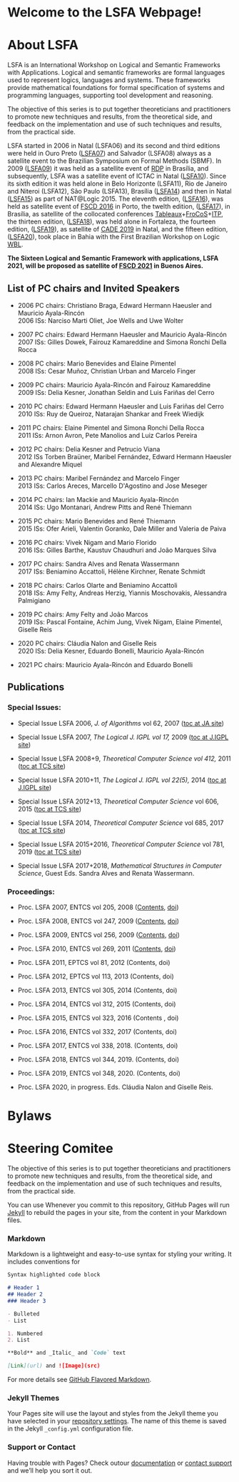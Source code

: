 # Welcome to the LSFA Webpage!

# About LSFA
LSFA is an International Workshop on Logical and Semantic Frameworks with Applications. Logical and semantic frameworks are formal languages used to represent logics, languages and systems. These frameworks provide mathematical foundations for formal specification of systems and programming languages, supporting tool development and reasoning.

The objective of this series is to put together theoreticians and practitioners to promote new techniques and results, from the theoretical side, and feedback on the implementation and use of such techniques and results, from the practical side. 

LSFA started in 2006 in Natal (LSFA06) and its second and third editions were held in Ouro Preto ([LSFA07](https://www.mat.unb.br/lsfa2007/)) and Salvador (LSFA08) always as a satellite event to the Brazilian Symposium on Formal Methods (SBMF). In 2009 ([LSFA09](http://lsfa09.cic.unb.br/index.html)) it was held as a satellite event of [RDP](http://rdp09.cic.unb.br/) in Brasília, and subsequently, LSFA was a satellite event of ICTAC in Natal ([LSFA10](http://www.tecmf.inf.puc-rio.br/LSFA)). Since its sixth edition it was held alone in Belo Horizonte (LSFA11), Rio de Janeiro and Niteroi (LSFA12), São Paulo (LSFA13), Brasília ([LSFA14](http://lsfa2014.cic.unb.br/)) and then in Natal ([LSFA15](https://www.mat.ufrn.br/~LSFA2015/LSFA2015/Welcome.html)) as part of NAT@Logic 2015. The eleventh edition, ([LSFA16](http://lsfa2016.mat.unb.br/)), was held as satellite event of [FSCD 2016](http://fscd2016.dcc.fc.up.pt/) in Porto, the twelth edition, ([LSFA17](http://lsfa2017.cic.unb.br/)), in Brasília, as satellite of the collocated conferences [Tableaux](http://www.tableaux-ar.org/)+[FroCoS](http://frocos.cs.uiowa.edu/)+[ITP](https://itp2016.inria.fr/history/), the thirteen edition, ([LSFA18](http://lia.ufc.br/~lsfa2018/)), was held alone in Fortaleza, the fourteen edition, ([LSFA19](https://sites.google.com/view/lsfa2019)), as satellite of [CADE 2019](https://www.mat.ufrn.br/cade-27/) in Natal, and the fifteen edition, ([LSFA20](http://lsfa2020.ufba.br/)), took place in Bahia with the First Brazilian Workshop on Logic [WBL](http://lsfa2020.ufba.br/wbl.html). 

**The Sixteen Logical and Semantic Framework with applications, LSFA 2021, will be proposed as satellite of [FSCD 2021](https://fscd2021.dc.uba.ar/) in Buenos Aires.**

## List of PC chairs and Invited Speakers 
* 2006 PC chairs: Christiano Braga, Edward Hermann Haeusler and Mauricio Ayala-Rincón  
  2006 ISs: Narciso Marti Oliet, Joe Wells and Uwe Wolter

* 2007 PC chairs: Edward Hermann Haeusler and Mauricio Ayala-Rincón  
  2007 ISs: Gilles Dowek, Fairouz Kamareddine and Simona Ronchi Della Rocca

* 2008 PC chairs: Mario Benevides and Elaine Pimentel  
  2008 ISs: Cesar Muñoz, Christian Urban and Marcelo Finger
  
* 2009 PC chairs: Mauricio Ayala-Rincón and Fairouz Kamareddine  
  2009 ISs: Delia Kesner, Jonathan Seldin and Luis Fariñas del Cerro
  
* 2010 PC chairs: Edward Hermann Haeusler and Luis Fariñas del Cerro  
  2010 ISs: Ruy de Queiroz, Natarajan Shankar and Freek Wiedijk

* 2011 PC chairs: Elaine Pimentel and Simona Ronchi Della Rocca  
  2011 ISs: Arnon Avron, Pete Manolios and Luiz Carlos Pereira
  
* 2012 PC chairs: Delia Kesner and Petrucio Viana  
  2012 ISs Torben Braüner, Maribel Fernández, Edward Hermann Haeusler and Alexandre Miquel

* 2013 PC chairs: Maribel Fernández and Marcelo Finger  
  2013 ISs: Carlos Areces, Marcello D'Agostino and Jose Meseger

* 2014 PC chairs: Ian Mackie and Mauricio Ayala-Rincón  
  2014 ISs: Ugo Montanari, Andrew Pitts and René Thiemann
  
* 2015 PC chairs: Mario Benevides and René Thiemann  
  2015 ISs: Ofer Arieli, Valentin Goranko, Dale Miller and Valeria de Paiva

* 2016 PC chairs: Vivek Nigam and Mario Florido  
  2016 ISs: Gilles Barthe, Kaustuv Chaudhuri and João Marques Silva
  
* 2017 PC chairs: Sandra Alves and Renata Wassermann  
  2017 ISs: Beniamino Accattoli, Hélène Kirchner, Renate Schmidt
  
* 2018 PC chairs: Carlos Olarte and Beniamino Accattoli  
  2018 ISs: Amy Felty, Andreas Herzig, Yiannis Moschovakis, Alessandra Palmigiano
  
* 2019 PC chairs: Amy Felty and João Marcos  
  2019 ISs: Pascal Fontaine, Achim Jung, Vivek Nigam, Elaine Pimentel, Giselle Reis

* 2020 PC chairs: Cláudia Nalon and Giselle Reis  
  2020 ISs: Delia Kesner, Eduardo Bonelli, Mauricio Ayala-Rincón

* 2021 PC chairs: Mauricio Ayala-Rincón and Eduardo Bonelli 

## Publications 
### Special Issues: 
* Special Issue LSFA 2006, *J. of Algorithms* vol 62, 2007 ([toc at JA site](https://www.sciencedirect.com/journal/journal-of-algorithms/vol/62/issue/3))

* Special Issue LSFA 2007, *The Logical J. IGPL vol 17,* 2009 ([toc at J.IGPL site](https://academic.oup.com/jigpal/issue/17/5))

* Special Issue LSFA 2008+9, *Theoretical Computer Science vol 412,* 2011 ([toc at TCS site](https://www.sciencedirect.com/journal/theoretical-computer-science/vol/412/issue/37))
    
* Special Issue LSFA 2010+11, *The Logical J. IGPL vol 22(5),* 2014 ([toc at J.IGPL site](https://academic.oup.com/jigpal/issue/22/5))

* Special Issue LSFA 2012+13, *Theoretical Computer Science* vol 606, 2015 ([toc at TCS site](https://www.sciencedirect.com/journal/theoretical-computer-science/vol/606))

* Special Issue LSFA 2014, *Theoretical Computer Science* vol 685, 2017 ([toc at TCS site](https://www.sciencedirect.com/journal/theoretical-computer-science/vol/685))

* Special Issue LSFA 2015+2016, *Theoretical Computer Science* vol 781, 2019 ([toc at TCS site](https://www.sciencedirect.com/journal/theoretical-computer-science/vol/781/suppl/C))
    
* Special Issue LSFA 2017+2018, *Mathematical Structures in Computer Science*, Guest Eds. Sandra Alves and Renata Wassermann. 

### Proceedings: 

* Proc. LSFA 2007, ENTCS vol 205, 2008 ([Contents](https://www.sciencedirect.com/journal/electronic-notes-in-theoretical-computer-science/vol/205/suppl/C), [doi](https://www.sciencedirect.com/science/article/pii/S1571066108001679?via%3Dihub))

* Proc. LSFA 2008, ENTCS vol 247, 2009 ([Contents](https://www.sciencedirect.com/journal/electronic-notes-in-theoretical-computer-science/vol/247/suppl/C), [doi](https://www.sciencedirect.com/science/article/pii/S1571066109002679?via%3Dihub))

* Proc. LSFA 2009, ENTCS vol 256, 2009 ([Contents](https://www.sciencedirect.com/journal/electronic-notes-in-theoretical-computer-science/vol/256/suppl/C), [doi](https://www.sciencedirect.com/science/article/pii/S1571066109004514?via%3Dihub))

* Proc. LSFA 2010, ENTCS vol 269, 2011 ([Contents](https://www.sciencedirect.com/journal/electronic-notes-in-theoretical-computer-science/vol/269/suppl/C), [doi](https://www.sciencedirect.com/science/article/pii/S1571066111000582?via%3Dihub))

* Proc. LSFA 2011, EPTCS vol 81, 2012 (Contents, doi)

* Proc. LSFA 2012, EPTCS vol 113, 2013 (Contents, doi)
    
* Proc. LSFA 2013, ENTCS vol 305, 2014 (Contents, doi)

* Proc. LSFA 2014, ENTCS vol 312, 2015 (Contents, doi)

* Proc. LSFA 2015, ENTCS vol 323, 2016 (Contents , doi)
  
* Proc. LSFA 2016, ENTCS vol 332, 2017 (Contents, doi)

* Proc. LSFA 2017, ENTCS vol 338, 2018. (Contents, doi)

* Proc. LSFA 2018, ENTCS vol 344, 2019. (Contents, doi)

* Proc. LSFA 2019, ENTCS vol 348, 2020. (Contents, doi)

* Proc. LSFA 2020, in progress. Eds. Cláudia Nalon and Giselle Reis. 


# Bylaws 



# Steering Comitee
The objective of this series is to put together theoreticians and practitioners to promote new techniques and results, from the theoretical side, and feedback on the implementation and use of such techniques and results, from the practical side. 

You can use 
Whenever you commit to this repository, GitHub Pages will run [Jekyll](https://jekyllrb.com/) to rebuild the pages in your site, from the content in your Markdown files.

### Markdown

Markdown is a lightweight and easy-to-use syntax for styling your writing. It includes conventions for

```markdown
Syntax highlighted code block

# Header 1
## Header 2
### Header 3

- Bulleted
- List

1. Numbered
2. List

**Bold** and _Italic_ and `Code` text

[Link](url) and ![Image](src)
```

For more details see [GitHub Flavored Markdown](https://guides.github.com/features/mastering-markdown/).

### Jekyll Themes

Your Pages site will use the layout and styles from the Jekyll theme you have selected in your [repository settings](https://github.com/lsfa-workshop/lsfa-workshop.github.io/settings). The name of this theme is saved in the Jekyll `_config.yml` configuration file.

### Support or Contact

Having trouble with Pages? Check outour [documentation](https://docs.github.com/categories/github-pages-basics/) or [contact support](https://github.com/contact) and we’ll help you sort it out.
